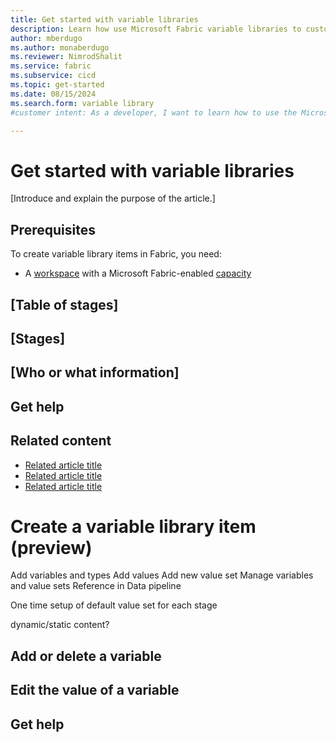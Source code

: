 ```yaml
---
title: Get started with variable libraries
description: Learn how use Microsoft Fabric variable libraries to customize and share item configurations in a workspace.
author: mberdugo
ms.author: monaberdugo
ms.reviewer: NimrodShalit
ms.service: fabric
ms.subservice: cicd
ms.topic: get-started
ms.date: 08/15/2024
ms.search.form: variable library
#customer intent: As a developer, I want to learn how to use the Microsoft Fabric variable library tool to customize and share item configurations in a workspace so that I can manage my content lifecycle.

---
```


# Get started with variable libraries

[Introduce and explain the purpose of the article.]

<!-- Required: Introductory paragraphs (no heading)

Write a brief introduction that can help the user
determine whether the article is relevant for them
and to describe what aspects of a product or service
the article covers.

-->

## Prerequisites

To create variable library items in Fabric, you need:

* A [workspace](../../get-started/create-workspaces.md) with a Microsoft Fabric-enabled [capacity](../../enterprise/licenses.md#capacity)

## [Table of stages]

<!-- Optional: Table of stages - H2

In an H2 section, if the process for getting started is long
or complex, list the stages in a table. For each stage in the
table, include a link to an article that describes how to
complete that stage.

Use either a table or one or more stage sections, as described 
in the next section. 

-->

## [Stages]

<!-- Optional: Stages - H2

In one or more H2 sections, describe the stages to
get started with the product, service, or feature.

-->

## [Who or what information]

<!-- Optional: Links to use information - H2

In an H2 section, describe who the product or service is for,
or what it's used for.

-->

## Get help

<!-- Optional: Links to help information - H2

In an H2 section, list resources and support services that 
provide help when you use the product or service.

-->

## Related content

* [Related article title](link.md)
* [Related article title](link.md)
* [Related article title](link.md)



# Create a variable library item (preview)

Add variables and types
Add values
Add new value set
Manage variables and value sets
Reference in Data pipeline

One time setup of default value set for each stage

dynamic/static content?

## Add or delete a variable

## Edit the value of a variable

## Get help

<!-- Optional: Links to help information - H2

In an H2 section, list resources and support services that 
provide help when you use the product or service.

-->